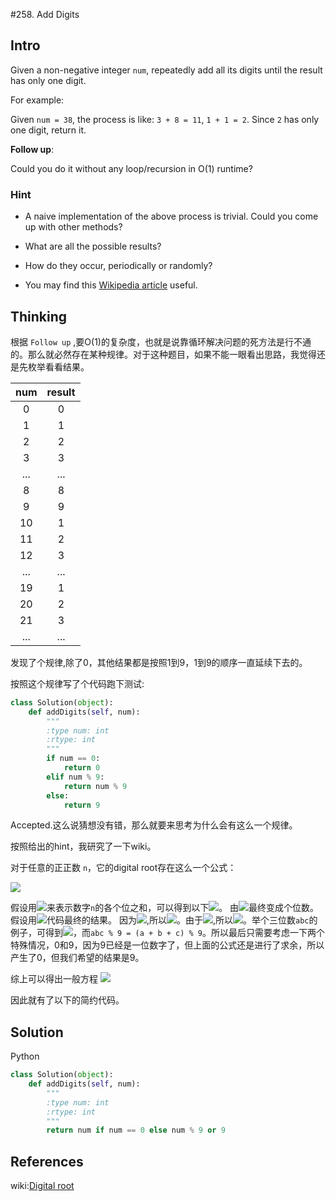 #258. Add Digits

## Intro

Given a non-negative integer `num`, repeatedly add all its digits until the result has only one digit.

For example:

Given `num = 38`, the process is like: `3 + 8 = 11`, `1 + 1 = 2`. Since `2` has only one digit, return it.

**Follow up**:

Could you do it without any loop/recursion in O(1) runtime?

### Hint

* A naive implementation of the above process is trivial. Could you come up with other methods?

* What are all the possible results?

* How do they occur, periodically or randomly?

* You may find this [Wikipedia article](https://en.wikipedia.org/wiki/Digital_root) useful.


## Thinking

根据 `Follow up` ,要O(1)的复杂度，也就是说靠循环解决问题的死方法是行不通的。那么就必然存在某种规律。对于这种题目，如果不能一眼看出思路，我觉得还是先枚举看看结果。

|num|result|
|:-:|:----:|
|0|0|
|1|1|
|2|2|
|3|3|
|...|...|
|8|8|
|9|9|
|10|1|
|11|2|
|12|3|
|...|...|
|19|1|
|20|2|
|21|3|
|...|...|

发现了个规律,除了0，其他结果都是按照1到9，1到9的顺序一直延续下去的。

按照这个规律写了个代码跑下测试:

```python
class Solution(object):
    def addDigits(self, num):
        """
        :type num: int
        :rtype: int
        """
        if num == 0:
            return 0
        elif num % 9:
            return num % 9
        else:
            return 9
```

Accepted.这么说猜想没有错，那么就要来思考为什么会有这么一个规律。

按照给出的hint，我研究了一下wiki。

对于任意的正正数 `n`，它的digital root存在这么一个公式：

![](https://upload.wikimedia.org/math/8/a/7/8a7abcd3603e5d1bae53e0f2dd356585.png)

假设用![](https://upload.wikimedia.org/math/b/4/3/b43f9f9ebfb541f8ed7146fcaac57508.png)来表示数字`n`的各个位之和，可以得到以下![](https://upload.wikimedia.org/math/e/1/3/e13c70b270e1e69028608e77f81674dd.png)。
由![](https://upload.wikimedia.org/math/d/0/4/d040a98a4d30fd8bb8f6a17fb4ce6d6f.png)最终变成个位数。假设用![](https://upload.wikimedia.org/math/1/c/c/1cca607595449e291442c379322a8231.png)代码最终的结果。
因为![](https://upload.wikimedia.org/math/e/c/d/ecd9cb2dfea54c43bf8d0a72e5a4cb0d.png),所以![](https://upload.wikimedia.org/math/b/9/8/b9834817f476854bd68cad96cf2e5732.png)。由于![](https://upload.wikimedia.org/math/b/a/c/bac2a57bbdeaa9257c5811eab53d8c0b.png),所以![](https://upload.wikimedia.org/math/b/f/c/bfc3fb73b9c82b26614794fa02064690.png)。举个三位数`abc`的例子，可得到![](https://upload.wikimedia.org/math/d/b/9/db9842aa8b38b96fdff9b9c348ab4508.png)，而`abc % 9 = (a + b + c) % 9`。所以最后只需要考虑一下两个特殊情况，0和9，因为9已经是一位数字了，但上面的公式还是进行了求余，所以产生了0，但我们希望的结果是9。

综上可以得出一般方程 ![](https://upload.wikimedia.org/math/3/6/1/361cd5046da55beef218b6d2d03a1a0a.png)

因此就有了以下的简约代码。


## Solution

Python

```python
class Solution(object):
    def addDigits(self, num):
        """
        :type num: int
        :rtype: int
        """
        return num if num == 0 else num % 9 or 9

```

## References

wiki:[Digital root](https://en.wikipedia.org/wiki/Digital_root)
